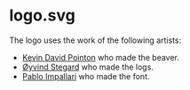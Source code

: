# logo.svg

The logo uses the work of the following artists:

- [Kevin David Pointon](https://openclipart.org/detail/303700/beaver) who made the beaver.
- [Øyvind Stegard](https://openclipart.org/detail/256692/a-pile-of-logs) who made the logs.
- [Pablo Impallari](https://fonts.google.com/specimen/Cabin+Sketch) who made the font.

